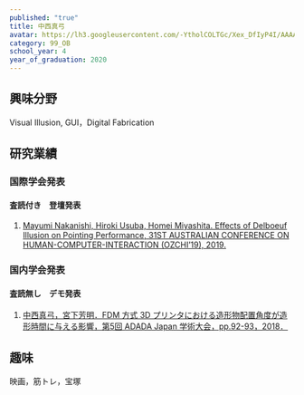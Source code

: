 ```yaml
---
published: "true"
title: 中西真弓
avatar: https://lh3.googleusercontent.com/-YtholCOLTGc/Xex_DfIyP4I/AAAAAAAARFo/r3P31E2PjfEXRgJIyXA_3_o08n7wPVPygCLcBGAsYHQ/IMG_3742.jpg
category: 99_OB
school_year: 4
year_of_graduation: 2020
---
```

## 興味分野

Visual Illusion, GUI，Digital Fabrication

## 研究業績

### ​国際学会発表

#### 査読付き　登壇発表

1. [Mayumi Nakanishi, Hiroki Usuba, Homei Miyashita. Effects of Delboeuf Illusion on Pointing Performance, 31ST AUSTRALIAN CONFERENCE ON HUMAN-COMPUTER-INTERACTION (OZCHI’19), 2019.](https://research.miyashita.com/papers/I41)

### 国内学会発表

#### 査読無し　デモ発表

1. [中西真弓，宮下芳明．FDM 方式 3D プリンタにおける造形物配置角度が造形時間に与える影響，第5回 ADADA Japan 学術大会，pp.92-93，2018．](https://research.miyashita.com/papers/D199)

## 趣味

映画，筋トレ，宝塚